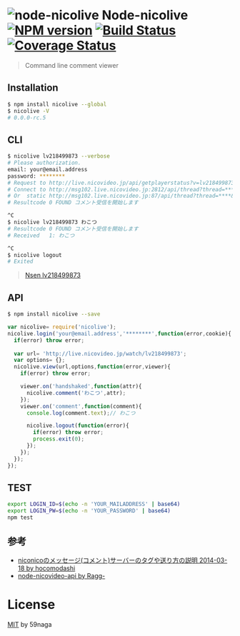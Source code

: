 # ![node-nicolive][.svg] Node-nicolive [![NPM version][npm-image]][npm] [![Build Status][travis-image]][travis] [![Coverage Status][coveralls-image]][coveralls]

> Command line comment viewer

## Installation
```bash
$ npm install nicolive --global
$ nicolive -V
# 0.0.0-rc.5
```

## CLI
```bash
$ nicolive lv218499873 --verbose
# Please authorization.
email: your@email.address
password: ********
# Request to http://live.nicovideo.jp/api/getplayerstatus?v=lv218499873
# Connect to http://msg102.live.nicovideo.jp:2812/api/thread?thread=****&version=20061206&res_from=-1000
# Or  static http://msg102.live.nicovideo.jp:87/api/thread?thread=****&version=20061206&res_from=-1000
# Resultcode 0 FOUND コメント受信を開始します

^C
$ nicolive lv218499873 わこつ
# Resultcode 0 FOUND コメント受信を開始します
# Received   1: わこつ

^C
$ nicolive logout
# Exited
```

> [Nsen lv218499873](http://live.nicovideo.jp/watch/nsen/vocaloid)

## API
```bash
$ npm install nicolive --save
```

```js
var nicolive= require('nicolive');
nicolive.login('your@email.address','********',function(error,cookie){
  if(error) throw error;
  
  var url= 'http://live.nicovideo.jp/watch/lv218499873';
  var options= {};
  nicolive.view(url,options,function(error,viewer){
    if(error) throw error;

    viewer.on('handshaked',function(attr){
      nicolive.comment('わこつ',attr);
    });
    viewer.on('comment',function(comment){
      console.log(comment.text);// わこつ

      nicolive.logout(function(error){
        if(error) throw error;
        process.exit(0);
      });
    });
  });
});
```

## TEST
```bash
export LOGIN_ID=$(echo -n 'YOUR_MAILADDRESS' | base64)
export LOGIN_PW=$(echo -n 'YOUR_PASSWORD' | base64)
npm test
```

## 参考
* [niconicoのメッセージ(コメント)サーバーのタグや送り方の説明 2014-03-18 by hocomodashi][A]
* [node-nicovideo-api by Ragg-][B]

[A]: http://blog.goo.ne.jp/hocomodashi/e/3ef374ad09e79ed5c50f3584b3712d61
[B]: https://github.com/Ragg-/node-nicovideo-api

License
=========================
[MIT][License] by 59naga

[License]: http://59naga.mit-license.org/
[.svg]: https://cdn.rawgit.com/59naga/nicolive/master/.svg

[npm-image]: https://badge.fury.io/js/nicolive.svg
[npm]: https://npmjs.org/package/nicolive
[travis-image]: https://travis-ci.org/59naga/nicolive.svg?branch=master
[travis]: https://travis-ci.org/59naga/nicolive
[coveralls-image]: https://coveralls.io/repos/59naga/nicolive/badge.svg?branch=master
[coveralls]: https://coveralls.io/r/59naga/nicolive?branch=master
